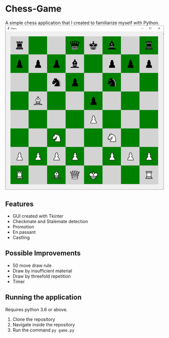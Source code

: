 # Chess-Game

A simple chess application that I created to familiarize myself with Python. 
![Image](/screenshots/basic-position.png)
## Features
- GUI created with Tkinter
- Checkmate and Stalemate detection
- Promotion
- En passant
- Castling

## Possible Improvements
- 50 move draw rule
- Draw by insufficient material
- Draw by threefold repetition
- Timer

## Running the application
Requires python 3.6 or above.

1. Clone the repository
2. Navigate inside the repository
3. Run the command `py game.py`
